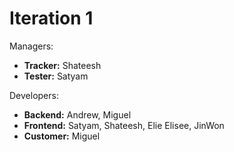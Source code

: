 # Iteration 1

Managers:

* **Tracker:** Shateesh
* **Tester:** Satyam

Developers:

* **Backend:** Andrew, Miguel  
* **Frontend:** Satyam, Shateesh, Elie Elisee, JinWon
* **Customer:** Miguel
